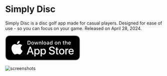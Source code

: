 # Simply Disc

Simply Disc is a disc golf app made for casual players. Designed for ease of use - so you can focus on your game. Released on April 28, 2024.

<a href="https://apps.apple.com/us/app/simply-disc-golf/id6472231837">![app store](app_store.svg)</a>

![screenshots](screenshots.png)